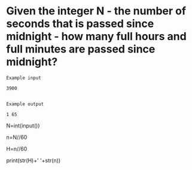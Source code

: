 # Given the integer N - the number of seconds that is passed since midnight - how many full hours and full minutes are passed since midnight?

~~~
Example input

3900


Example output

1 65
~~~

N=int(input())

n=N//60

H=n//60

print(str(H)+' '+str(n))
